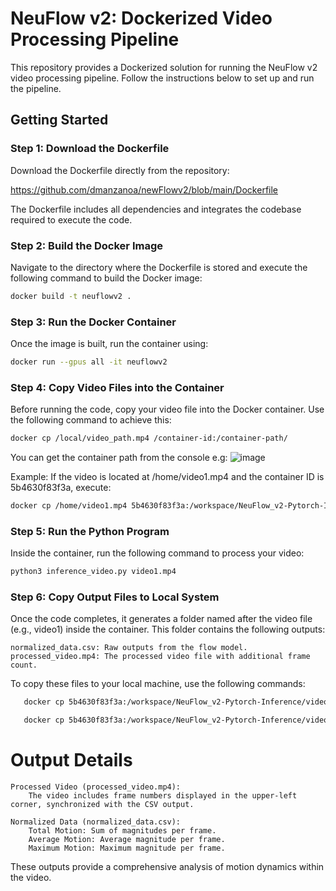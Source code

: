 # NeuFlow v2: Dockerized Video Processing Pipeline

This repository provides a Dockerized solution for running the NeuFlow v2 video processing pipeline. Follow the instructions below to set up and run the pipeline.

## Getting Started
### Step 1: Download the Dockerfile

Download the Dockerfile directly from the repository:

https://github.com/dmanzanoa/newFlowv2/blob/main/Dockerfile

The Dockerfile includes all dependencies and integrates the codebase required to execute the code.

### Step 2: Build the Docker Image
Navigate to the directory where the Dockerfile is stored and execute the following command to build the Docker image:

```bash
docker build -t neuflowv2 .
```
### Step 3: Run the Docker Container

Once the image is built, run the container using:

```bash
docker run --gpus all -it neuflowv2
```
### Step 4: Copy Video Files into the Container

Before running the code, copy your video file into the Docker container. Use the following command to achieve this:

```bash
docker cp /local/video_path.mp4 /container-id:/container-path/
```
You can get the container path from the console e.g:
![image](https://github.com/user-attachments/assets/1e325a97-9b6d-439e-8b19-f7471396fc27)

Example:
If the video is located at /home/video1.mp4 and the container ID is 5b4630f83f3a, execute:

```bash
docker cp /home/video1.mp4 5b4630f83f3a:/workspace/NeuFlow_v2-Pytorch-Inference/  
```
### Step 5: Run the Python Program
Inside the container, run the following command to process your video:
```bash
python3 inference_video.py video1.mp4  
```
### Step 6: Copy Output Files to Local System
Once the code completes, it generates a folder named after the video file (e.g., video1) inside the container. This folder contains the following outputs:

    normalized_data.csv: Raw outputs from the flow model.
    processed_video.mp4: The processed video file with additional frame count.

To copy these files to your local machine, use the following commands:

```bash
   docker cp 5b4630f83f3a:/workspace/NeuFlow_v2-Pytorch-Inference/video1/normalized_data.csv /home/ 
```

```bash
   docker cp 5b4630f83f3a:/workspace/NeuFlow_v2-Pytorch-Inference/video1/processed_video.mp4 /home/
```
# Output Details

    Processed Video (processed_video.mp4):
        The video includes frame numbers displayed in the upper-left corner, synchronized with the CSV output.

    Normalized Data (normalized_data.csv):
        Total Motion: Sum of magnitudes per frame.
        Average Motion: Average magnitude per frame.
        Maximum Motion: Maximum magnitude per frame.

These outputs provide a comprehensive analysis of motion dynamics within the video.

